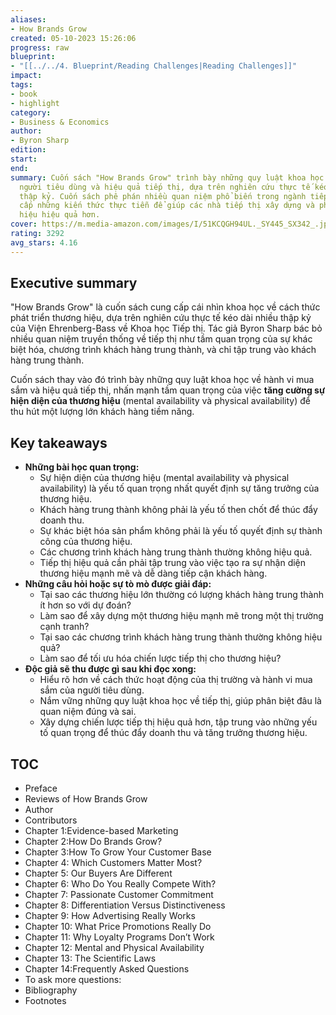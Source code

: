 ```yaml
---
aliases:
- How Brands Grow
created: 05-10-2023 15:26:06
progress: raw
blueprint:
- "[[../../4. Blueprint/Reading Challenges|Reading Challenges]]"
impact:
tags:
- book
- highlight
category:
- Business & Economics
author:
- Byron Sharp
edition:
start:
end:
summary: Cuốn sách "How Brands Grow" trình bày những quy luật khoa học về hành vi
  người tiêu dùng và hiệu quả tiếp thị, dựa trên nghiên cứu thực tế kéo dài nhiều
  thập kỷ. Cuốn sách phê phán nhiều quan niệm phổ biến trong ngành tiếp thị và cung
  cấp những kiến thức thực tiễn để giúp các nhà tiếp thị xây dựng và phát triển thương
  hiệu hiệu quả hơn.
cover: https://m.media-amazon.com/images/I/51KCQGH94UL._SY445_SX342_.jpg
rating: 3292
avg_stars: 4.16
---
```



## Executive summary

"How Brands Grow" là cuốn sách cung cấp cái nhìn khoa học về cách thức phát triển thương hiệu, dựa trên nghiên cứu thực tế kéo dài nhiều thập kỷ của Viện Ehrenberg-Bass về Khoa học Tiếp thị.  Tác giả Byron Sharp bác bỏ nhiều quan niệm truyền thống về tiếp thị như tầm quan trọng của sự khác biệt hóa, chương trình khách hàng trung thành, và chỉ tập trung vào khách hàng trung thành. 

Cuốn sách thay vào đó trình bày những quy luật khoa học về hành vi mua sắm và hiệu quả tiếp thị, nhấn mạnh tầm quan trọng của việc **tăng cường sự hiện diện của thương hiệu** (mental availability và physical availability)  để thu hút một lượng lớn khách hàng tiềm năng.

## Key takeaways

* **Những bài học quan trọng:**
    * Sự hiện diện của thương hiệu (mental availability và physical availability) là yếu tố quan trọng nhất quyết định sự tăng trưởng của thương hiệu.
    * Khách hàng trung thành không phải là yếu tố then chốt để thúc đẩy doanh thu. 
    * Sự khác biệt hóa sản phẩm không phải là yếu tố quyết định sự thành công của thương hiệu.
    * Các chương trình khách hàng trung thành thường không hiệu quả.
    * Tiếp thị hiệu quả cần phải tập trung vào việc tạo ra sự nhận diện thương hiệu mạnh mẽ và dễ dàng tiếp cận khách hàng.
* **Những câu hỏi hoặc sự tò mò được giải đáp:**
    * Tại sao các thương hiệu lớn thường có lượng khách hàng trung thành ít hơn so với dự đoán?
    * Làm sao để xây dựng một thương hiệu mạnh mẽ trong một thị trường cạnh tranh?
    * Tại sao các chương trình khách hàng trung thành thường không hiệu quả?
    * Làm sao để tối ưu hóa chiến lược tiếp thị cho thương hiệu?
* **Độc giả sẽ thu được gì sau khi đọc xong:**
    *  Hiểu rõ hơn về cách thức hoạt động của thị trường và hành vi mua sắm của người tiêu dùng.
    *  Nắm vững những quy luật khoa học về tiếp thị, giúp phân biệt đâu là quan niệm đúng và sai.
    *  Xây dựng chiến lược tiếp thị hiệu quả hơn, tập trung vào những yếu tố quan trọng để thúc đẩy doanh thu và tăng trưởng thương hiệu.


## TOC

- Preface
- Reviews of How Brands Grow
- Author
- Contributors
- Chapter 1:Evidence-based Marketing
- Chapter 2:How Do Brands Grow?
- Chapter 3:How To Grow Your Customer Base
- Chapter 4: Which Customers Matter Most?
- Chapter 5: Our Buyers Are Different
- Chapter 6: Who Do You Really Compete With?
- Chapter 7: Passionate Customer Commitment
- Chapter 8: Differentiation Versus Distinctiveness
- Chapter 9: How Advertising Really Works
- Chapter 10: What Price Promotions Really Do
- Chapter 11: Why Loyalty Programs Don’t Work
- Chapter 12: Mental and Physical Availability
- Chapter 13: The Scientific Laws
- Chapter 14:Frequently Asked Questions
- To ask more questions:
- Bibliography
- Footnotes

